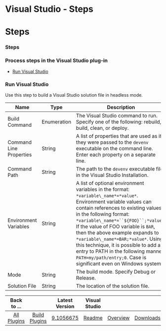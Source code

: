 
Visual Studio - Steps
=====================

# Steps


### Steps




### Process steps in the Visual Studio plug-in

* [Run Visual Studio](#run_visual_studio)


### Run Visual Studio

Use this step to build a Visual Studio solution file in headless mode.


| Name | Type | Description                                                                                                          | Required |
| ---- | ---- | -------------------------------------------------------------------------------------------------------------------- | -------- |
| Build Command | Enumeration | The Visual Studio command to run. Specify one of the following: rebuild, build, clean, or deploy. | No |
| Command Line Properties | String | A list of properties that are used as if they were passed to the `devenv` executable on the command line. Enter each property on a separate line. | No |
| Command Path | String | The path to the `devenv` executable file in the Visual Studio Installation. | No |
| Environment Variables | String | A list of optional environment variables in the format: `*variable\_name*=*value*`. Environment variable values can contain references to existing values in the following format: `*variable\_name*=``${FOO}``;*value*`. If the value of FOO variable is `BAR`, then the above example expands to `*variable\_name*=BAR;*value*`. Using this technique, it is possible to add an entry to PATH in the following manner: `PATH=my/path/entry;0`. Case is significant even on Windows systems. | No |
| Mode | String | The build mode. Specify Debug or Release. | No |
| Solution File | String | The location of the solution file. | Yes |



|Back to ...||Latest Version|Visual Studio |||
| :---: | :---: | :---: | :---: | :---: | :---: |
|[All Plugins](../../index.md)|[Build Plugins](../README.md)|[9.1056675](https://raw.githubusercontent.com/UrbanCode/IBM-UCB-PLUGINS/main/files/VisualStudio/VisualStudio-9.1056675.zip)|[Readme](README.md)|[Overview](overview.md)|[Downloads](downloads.md)|
